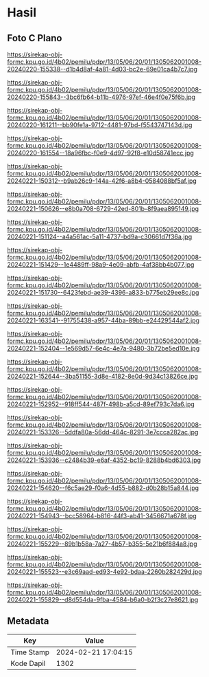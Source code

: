 # Hasil

## Foto C Plano

https://sirekap-obj-formc.kpu.go.id/4b02/pemilu/pdpr/13/05/06/20/01/1305062001008-20240220-155338--d1b4d8af-4a81-4d03-bc2e-69e01ca4b7c7.jpg

https://sirekap-obj-formc.kpu.go.id/4b02/pemilu/pdpr/13/05/06/20/01/1305062001008-20240220-155843--3bc6fb64-b11b-4976-97ef-46e4f0e75f6b.jpg

https://sirekap-obj-formc.kpu.go.id/4b02/pemilu/pdpr/13/05/06/20/01/1305062001008-20240220-161211--bb90fe1a-9712-4481-97bd-f5543747143d.jpg

https://sirekap-obj-formc.kpu.go.id/4b02/pemilu/pdpr/13/05/06/20/01/1305062001008-20240220-161554--18a96fbc-f0e9-4d97-92f8-e10d58741ecc.jpg

https://sirekap-obj-formc.kpu.go.id/4b02/pemilu/pdpr/13/05/06/20/01/1305062001008-20240221-150312--b9ab26c9-144a-42f6-a8b4-0584088bf5af.jpg

https://sirekap-obj-formc.kpu.go.id/4b02/pemilu/pdpr/13/05/06/20/01/1305062001008-20240221-150626--e8b0a708-6729-42ed-801b-8f9aea895149.jpg

https://sirekap-obj-formc.kpu.go.id/4b02/pemilu/pdpr/13/05/06/20/01/1305062001008-20240221-151124--a4a561ac-5a11-4737-bd9a-c30661d7f36a.jpg

https://sirekap-obj-formc.kpu.go.id/4b02/pemilu/pdpr/13/05/06/20/01/1305062001008-20240221-151429--1e4489ff-98a9-4e09-abfb-4af38bb4b077.jpg

https://sirekap-obj-formc.kpu.go.id/4b02/pemilu/pdpr/13/05/06/20/01/1305062001008-20240221-151730--6423febd-ae39-4396-a833-b775eb29ee8c.jpg

https://sirekap-obj-formc.kpu.go.id/4b02/pemilu/pdpr/13/05/06/20/01/1305062001008-20240221-163541--91755438-a957-44ba-89bb-e24429544af2.jpg

https://sirekap-obj-formc.kpu.go.id/4b02/pemilu/pdpr/13/05/06/20/01/1305062001008-20240221-152404--1e569d57-6e4c-4e7a-9480-3b72be5ed10e.jpg

https://sirekap-obj-formc.kpu.go.id/4b02/pemilu/pdpr/13/05/06/20/01/1305062001008-20240221-152644--3ba51155-3d8e-4182-8e0d-9d34c13826ce.jpg

https://sirekap-obj-formc.kpu.go.id/4b02/pemilu/pdpr/13/05/06/20/01/1305062001008-20240221-152952--918ff544-487f-498b-a5cd-89ef793c7da6.jpg

https://sirekap-obj-formc.kpu.go.id/4b02/pemilu/pdpr/13/05/06/20/01/1305062001008-20240221-153326--5ddfa80a-56dd-464c-8291-3e7ccca282ac.jpg

https://sirekap-obj-formc.kpu.go.id/4b02/pemilu/pdpr/13/05/06/20/01/1305062001008-20240221-153936--c2484b39-e6af-4352-bc19-8288b4bd6303.jpg

https://sirekap-obj-formc.kpu.go.id/4b02/pemilu/pdpr/13/05/06/20/01/1305062001008-20240221-154620--f6c5ae29-f0a6-4d55-b882-d0b28b15a844.jpg

https://sirekap-obj-formc.kpu.go.id/4b02/pemilu/pdpr/13/05/06/20/01/1305062001008-20240221-154943--bcc58964-b816-44f3-ab41-3456671a678f.jpg

https://sirekap-obj-formc.kpu.go.id/4b02/pemilu/pdpr/13/05/06/20/01/1305062001008-20240221-155229--89b1b58a-7a27-4b57-b355-5e21b6f884a8.jpg

https://sirekap-obj-formc.kpu.go.id/4b02/pemilu/pdpr/13/05/06/20/01/1305062001008-20240221-155523--e3c69aad-ed93-4e92-bdaa-2260b282429d.jpg

https://sirekap-obj-formc.kpu.go.id/4b02/pemilu/pdpr/13/05/06/20/01/1305062001008-20240221-155829--d8d554da-9fba-4584-b6a0-b2f3c27e8621.jpg


## Metadata

| Key        | Value               |
| ---------- | ------------------- |
| Time Stamp | 2024-02-21 17:04:15 |
| Kode Dapil | 1302                |



